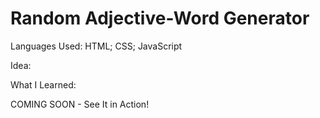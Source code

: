 <h1>Random Adjective-Word Generator</h1>
<p>Languages Used: HTML; CSS; JavaScript</p>
<p>Idea: </p>
<p>What I Learned: </p>
<p>COMING SOON - See It in Action!</p>

